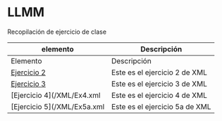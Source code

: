 # LLMM
Recopilación de ejercicio de clase


    
elemento | Descripción
-------- | -----------
Elemento | Descripción
[Ejercicio 2](/XML/Ex2.xml) | Este es el ejercicio 2 de XML
[Ejercicio 3](/XML/Ex3.txt) | Este es el ejercicio 3 de XML
[Ejercicio 4](/XML/Ex4.xml | Este es el ejercicio 4 de XML
[Ejercicio 5](/XML/Ex5a.xml | Este es el ejercicio 5a de XML

